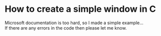 # How to create a simple window in C

Microsoft documentation is too hard, so I made a simple example...<br>
If there are any errors in the code then please let me know.
